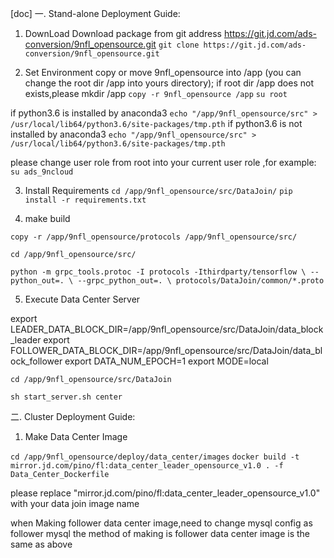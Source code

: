 [doc]
一. Stand-alone Deployment Guide:

1. DownLoad 
Download package from git address https://git.jd.com/ads-conversion/9nfl_opensource.git
`git clone https://git.jd.com/ads-conversion/9nfl_opensource.git`

2. Set Environment
copy or move 9nfl_opensource into /app (you can change the root dir /app into yours directory);
if root dir /app does not exists,please mkdir /app
`copy -r 9nfl_opensource /app`
`su root`

if python3.6 is installed by anaconda3
`echo "/app/9nfl_opensource/src" > /usr/local/lib64/python3.6/site-packages/tmp.pth`
if python3.6 is not installed  by anaconda3
`echo "/app/9nfl_opensource/src" > /usr/local/lib64/python3.6/site-packages/tmp.pth` 

please change user role from root into your current user role ,for example:
 `su ads_9ncloud`

3. Install Requirements
`cd /app/9nfl_opensource/src/DataJoin/`
`pip install -r requirements.txt`

4. make build

`copy -r /app/9nfl_opensource/protocols /app/9nfl_opensource/src/`

`cd /app/9nfl_opensource/src/`

`python -m grpc_tools.protoc -I protocols -Ithirdparty/tensorflow \
        --python_out=. \
        --grpc_python_out=. \
        protocols/DataJoin/common/*.proto`
        
5. Execute Data Center Server

export LEADER_DATA_BLOCK_DIR=/app/9nfl_opensource/src/DataJoin/data_block_leader
export FOLLOWER_DATA_BLOCK_DIR=/app/9nfl_opensource/src/DataJoin/data_block_follower
export DATA_NUM_EPOCH=1
export MODE=local

`cd /app/9nfl_opensource/src/DataJoin`

`sh start_server.sh center`


二. Cluster Deployment Guide:

1. Make Data Center Image

`cd /app/9nfl_opensource/deploy/data_center/images`
`docker build -t  mirror.jd.com/pino/fl:data_center_leader_opensource_v1.0 . -f Data_Center_Dockerfile`

please replace "mirror.jd.com/pino/fl:data_center_leader_opensource_v1.0"  with your data join image name 

when Making follower data center image,need to change mysql config as follower mysql 
 the method of making is follower data center image is the same  as above

        

    